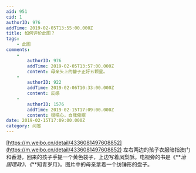 ```yaml
---
aid: 951
cid: 1
authorID: 976
addTime: 2019-02-05T13:55:00.000Z
title: 如何评价此图？
tags:
    - 此图
comments:
    -
        authorID: 976
        addTime: 2019-02-05T13:57:00.000Z
        content: 母亲头上的簪子正好五颗星。
    -
        authorID: 922
        addTime: 2019-02-06T10:33:00.000Z
        content: 反感
    -
        authorID: 1576
        addTime: 2019-02-15T17:09:00.000Z
        content: 很噁心，自我催眠
date: 2019-02-15T17:09:00.000Z
category: 问答
---
```


[https://m.weibo.cn/detail/4336081497608852](https://m.weibo.cn/detail/4336081497608852) 左右两边的孩子衣服暗指澳门和香港，回来的孩子手提一个黄色袋子，上边写着凤梨酥。电视旁的书是《**_治国理政》、《_**知青岁月》。图片中的母亲拿着一个纺锤形的盘子。
